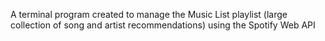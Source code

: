 A terminal program created to manage the Music List playlist (large collection of song and artist recommendations) using the Spotify Web API
